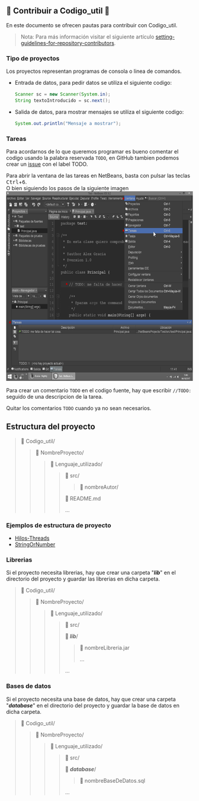 ## :tada: Contribuir a Codigo_util :confetti_ball:
En este documento se ofrecen pautas para contribuir con Codigo_util.

> Nota: Para más información visitar el siguiente artículo [setting-guidelines-for-repository-contributors](https://help.github.com/articles/setting-guidelines-for-repository-contributors/).

### Tipo de proyectos
Los proyectos representan programas de consola o linea de comandos.
* Entrada de datos, para pedir datos se utiliza el siguiente codigo:
  ```java
  Scanner sc = new Scanner(System.in);
  String textoIntroducido = sc.next();
  ```
* Salida de datos, para mostrar mensajes se utiliza el siguiente codigo:
  ```java
  System.out.println("Mensaje a mostrar");
  ```

### Tareas
Para acordarnos de lo que queremos programar es bueno comentar el codigo usando la palabra reservada ```TODO```, en GitHub
tambien podemos crear un [issue](../../../issues) con el label TODO.

Para abrir la ventana de las tareas en NetBeans, basta con pulsar las teclas <kbd>Ctrl</kbd>+<kbd>6</kbd>.
<br>O bien siguiendo los pasos de la siguiente imagen
<img src="img/TareasNetBeans.png" width="640px" height="512px"/>

Para crear un comentario ```TODO``` en el codigo fuente, hay que escribir ```//TODO: ``` seguido de una descripcion de la tarea.

Quitar los comentarios ```TODO``` cuando ya no sean necesarios.

## Estructura del proyecto
> :open_file_folder: Codigo_util/
>> :open_file_folder: NombreProyecto/
>>> :open_file_folder: Lenguaje_utilizado/
>>>> :open_file_folder: src/
>>>>> :file_folder: nombreAutor/
>>>>
>>>> :page_facing_up: README.md
>>>>
>>>> ...

### Ejemplos de estructura de proyecto
* [Hilos-Threads](../Hilos-Threads/Java)
* [StringOrNumber](../StringOrNumber/Java)

### Librerias
Si el proyecto necesita librerias, hay que crear una carpeta "___lib___" en el directorio del proyecto y guardar las librerias en dicha carpeta.
> :open_file_folder: Codigo_util/
>> :open_file_folder: NombreProyecto/
>>> :open_file_folder: Lenguaje_utilizado/
>>>> :file_folder: src/
>>>>
>>>> :open_file_folder: ___lib___/
>>>>> :page_facing_up: nombreLibreria.jar
>>>>>
>>>>> ...
>>>>
>>>> ...

### Bases de datos
Si el proyecto necesita una base de datos, hay que crear una carpeta "___database___" en el directorio del proyecto y guardar la base de datos en dicha carpeta.
> :open_file_folder: Codigo_util/
>> :open_file_folder: NombreProyecto/
>>> :open_file_folder: Lenguaje_utilizado/
>>>> :file_folder: src/
>>>>
>>>> :open_file_folder: ___database___/
>>>>> :page_facing_up: nombreBaseDeDatos.sql
>>>>
>>>> ...
